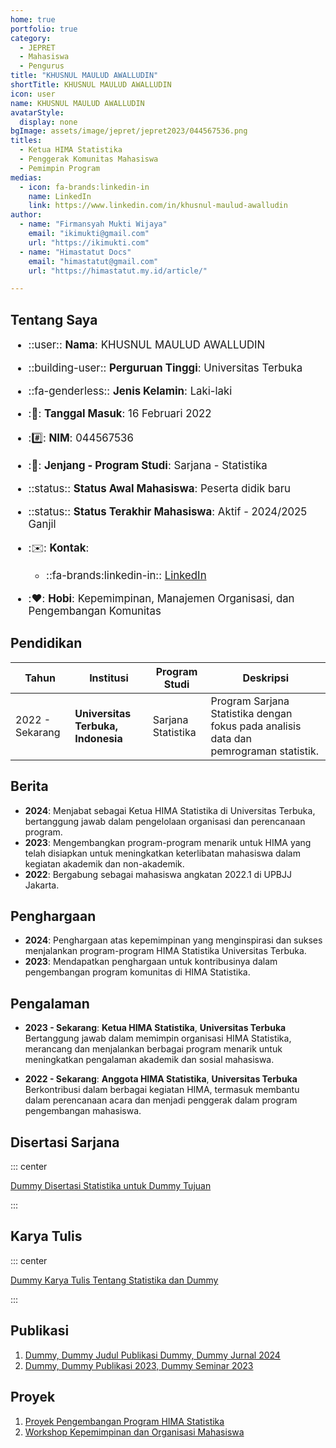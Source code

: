 ```yaml
---
home: true
portfolio: true
category:
  - JEPRET
  - Mahasiswa
  - Pengurus
title: "KHUSNUL MAULUD AWALLUDIN"
shortTitle: KHUSNUL MAULUD AWALLUDIN
icon: user
name: KHUSNUL MAULUD AWALLUDIN
avatarStyle:
  display: none
bgImage: assets/image/jepret/jepret2023/044567536.png
titles:
  - Ketua HIMA Statistika
  - Penggerak Komunitas Mahasiswa
  - Pemimpin Program
medias:
  - icon: fa-brands:linkedin-in
    name: LinkedIn
    link: https://www.linkedin.com/in/khusnul-maulud-awalludin
author:
  - name: "Firmansyah Mukti Wijaya"
    email: "ikimukti@gmail.com"
    url: "https://ikimukti.com"
  - name: "Himastatut Docs"
    email: "himastatut@gmail.com"
    url: "https://himastatut.my.id/article/"

---
```


## Tentang Saya

<div style="font-size: 1.2em">

- ::user:: **Nama**: KHUSNUL MAULUD AWALLUDIN
- ::building-user:: **Perguruan Tinggi**: Universitas Terbuka
- ::fa-genderless:: **Jenis Kelamin**: Laki-laki
- ::calendar:: **Tanggal Masuk**: 16 Februari 2022
- ::hash:: **NIM**: 044567536
- ::book:: **Jenjang - Program Studi**: Sarjana - Statistika
- ::status:: **Status Awal Mahasiswa**: Peserta didik baru
- ::status:: **Status Terakhir Mahasiswa**: Aktif - 2024/2025 Ganjil
- ::envelope:: **Kontak**:
  - ::fa-brands:linkedin-in:: [LinkedIn](https://www.linkedin.com/in/khusnul-maulud-awalludin)

- ::heart:: **Hobi**: Kepemimpinan, Manajemen Organisasi, dan Pengembangan Komunitas

</div>

## Pendidikan

| Tahun       | Institusi                        | Program Studi           | Deskripsi                                                               |
|-------------|-----------------------------------|-------------------------|-------------------------------------------------------------------------|
| 2022 - Sekarang | **Universitas Terbuka, Indonesia** | Sarjana Statistika       | Program Sarjana Statistika dengan fokus pada analisis data dan pemrograman statistik. |

## Berita

- **2024**: Menjabat sebagai Ketua HIMA Statistika di Universitas Terbuka, bertanggung jawab dalam pengelolaan organisasi dan perencanaan program.
- **2023**: Mengembangkan program-program menarik untuk HIMA yang telah disiapkan untuk meningkatkan keterlibatan mahasiswa dalam kegiatan akademik dan non-akademik.
- **2022**: Bergabung sebagai mahasiswa angkatan 2022.1 di UPBJJ Jakarta.

## Penghargaan

- **2024**: Penghargaan atas kepemimpinan yang menginspirasi dan sukses menjalankan program-program HIMA Statistika Universitas Terbuka.
- **2023**: Mendapatkan penghargaan untuk kontribusinya dalam pengembangan program komunitas di HIMA Statistika.

## Pengalaman

- **2023 - Sekarang**: **Ketua HIMA Statistika**, **Universitas Terbuka**  
  Bertanggung jawab dalam memimpin organisasi HIMA Statistika, merancang dan menjalankan berbagai program menarik untuk meningkatkan pengalaman akademik dan sosial mahasiswa.

- **2022 - Sekarang**: **Anggota HIMA Statistika**, **Universitas Terbuka**  
  Berkontribusi dalam berbagai kegiatan HIMA, termasuk membantu dalam perencanaan acara dan menjadi penggerak dalam program pengembangan mahasiswa.

## Disertasi Sarjana

::: center

[Dummy Disertasi Statistika untuk Dummy Tujuan](mhs-044567536.md)

:::

## Karya Tulis

::: center

[Dummy Karya Tulis Tentang Statistika dan Dummy](mhs-044567536.md)

:::

## Publikasi

1. [Dummy, Dummy Judul Publikasi Dummy, Dummy Jurnal 2024](https://dummy-jurnal.example.com)
2. [Dummy, Dummy Publikasi 2023, Dummy Seminar 2023](https://dummy-seminar.example.com)

## Proyek

1. [Proyek Pengembangan Program HIMA Statistika](https://dummy-proyek-hima.example.com)
2. [Workshop Kepemimpinan dan Organisasi Mahasiswa](https://dummy-workshop-leadership.example.com)
